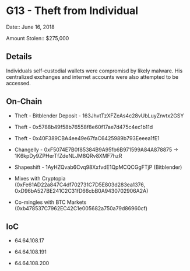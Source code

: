 # G13 - Theft from Individual

Date:: June 16, 2018

Amount Stolen:: $275,000


## Details

Individuals self-custodial wallets were compromisd by likely malware. His centralized exchanges and internet accounts were also attempted to be accessed. 




## On-Chain

- Theft - Bitblender Deposit - 163JhvtTzXFZeAs4c28vUbLuyZnvtx2GSY

- Theft - 0x5788b49f58b76558f8e60f17ae7d475c4ec1b11d

- Theft - 0x40F389CBA4ee49e67faC6425989b793Eeeea1fE1

- Changelly - 0xF5074E7B0f85384B9A95fb6B971599A84A878875 -> 1K6kpDy9ZPHerTfZdeNLJM8QRv8XMF7hzR

- Shapeshift - 1AyHZQvab6Cvq98XxfvdE1QpMCQCGgFTjP (Bitblender)

- Mixes with Cryptopia (0xFe61AD22a847C4df702731C7D5E803d283ea1376, 0xD96bA527BE241C2C31fD66cbB0A9430702906A2A)

- Co-mingles with BTC Markets (0xb478537C7962EC42C1e005682a750a79d86960cf)



## IoC

- 64.64.108.17

- 64.64.108.191

- 64.64.108.200